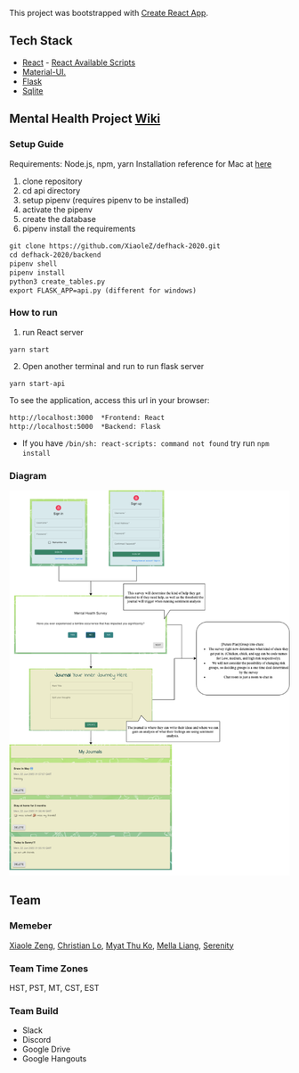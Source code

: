 This project was bootstrapped with [Create React App](https://github.com/facebook/create-react-app).

## Tech Stack
* [React](https://reactjs.org/) - [React Available Scripts](https://github.com/XiaoleZ/defhack-2020/wiki/React-reference)
* [Material-UI.](https://medium.com/codingthesmartway-com-blog/getting-started-with-material-ui-for-react-material-design-for-react-364b2688b555)
* [Flask](https://flask.palletsprojects.com/en/1.1.x/)
* [Sqlite](https://www.sqlite.org/index.html)

## Mental Health Project [Wiki](https://github.com/XiaoleZ/defhack-2020/wiki)

### Setup Guide
Requirements: Node.js, npm, yarn
Installation reference for Mac at [here](https://medium.com/@itsromiljain/the-best-way-to-install-node-js-npm-and-yarn-on-mac-osx-4d8a8544987a)

1. clone repository
2. cd api directory 
3. setup pipenv (requires pipenv to be installed)
4. activate the pipenv
5. create the database
6. pipenv install the requirements

```
git clone https://github.com/XiaoleZ/defhack-2020.git
cd defhack-2020/backend
pipenv shell
pipenv install
python3 create_tables.py
export FLASK_APP=api.py (different for windows)
```

### How to run
1. run React server
```
yarn start
```
2. Open another terminal and run to run flask server
```
yarn start-api
```
To see the application, access this url in your browser:
```
http://localhost:3000  *Frontend: React
http://localhost:5000  *Backend: Flask
```

* If you have `/bin/sh: react-scripts: command not found` try run `npm install`

### Diagram
![pic](https://github.com/XiaoleZ/defhack-2020/blob/master/%3DDiagram.png)


## Team

### Memeber
[Xiaole Zeng](https://github.com/XiaoleZ),  [Christian Lo](https://github.com/ChrisChrisLoLo), [Myat Thu Ko](https://github.com/MyatThuKo), [Mella Liang](https://github.com/myliang47), [Serenity](https://github.com/Safox1)

### Team Time Zones 
HST, PST, MT, CST,  EST

### Team Build
* Slack
* Discord
* Google Drive
* Google Hangouts
